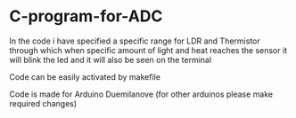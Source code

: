 # C-program-for-ADC

In the code i have specified a specific range for LDR and Thermistor through which when specific amount of light and heat reaches the sensor it will blink the led
and it will also be seen on the terminal

Code can be easily activated by makefile

Code is made for Arduino Duemilanove (for other arduinos please make required changes)
